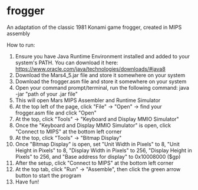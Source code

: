 # frogger
An adaptation of the classic 1981 Konami game frogger, created in MIPS assembly

How to run:

1. Ensure you have Java Runtime Environment installed and added to your system's PATH. You can download it here: https://www.oracle.com/java/technologies/downloads/#java8
2. Download the Mars4_5.jar file and store it somewhere on your system
3. Download the frogger.asm file and store it somewhere on your system
4. Open your command prompt/terminal, run the following command: java -jar "path of your .jar file"
5. This will open Mars MIPS Assembler and Runtime Simulator
6. At the top left of the page, click "File" -> "Open" -> find your frogger.asm file and  click "Open"
7. At the top, click "Tools" -> "Keyboard and Display MMIO Simulator"
8. Once the "Keyboard and Display MMIO Simulator" is open, click "Connect to MIPS" at the bottom left corner
9. At the top, click "Tools" -> "Bitmap Display"
10. Once "Bitmap Display" is open, set "Unit Width in Pixels" to 8, "Unit Height in Pixels" to 8, "Display Width in Pixels" to 256, "Display Height in Pixels" to 256, and "Base address for display" to 0x10008000 ($gp)
11. After the setup, click "Connect to MIPS" at the bottom left corner
12. At the top tab, click "Run" -> "Assemble", then click the green arrow button to start the program
13. Have fun!
